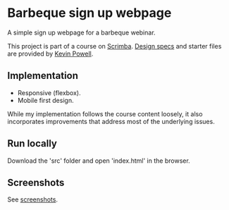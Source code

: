 # Barbeque sign up webpage

A simple sign up webpage for a barbeque webinar.

This project is part of a course on [Scrimba](https://scrimba.com). [Design specs](https://xd.adobe.com/spec/3bcaad42-bd8a-415e-6274-08b282cfb769-4dfb/) and starter files are provided by [Kevin Powell](https://github.com/kevin-powell/reponsive-web-design-bootcamp).

## Implementation

* Responsive (flexbox).
* Mobile first design.

While my implementation follows the course content loosely, it also incorporates improvements that address most of the underlying issues.

## Run locally

Download the 'src' folder and open 'index.html' in the browser.

## Screenshots

See [screenshots](screenshots/).
